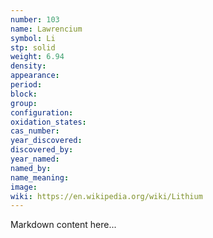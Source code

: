 ```yaml
---
number: 103
name: Lawrencium
symbol: Li
stp: solid
weight: 6.94
density:
appearance:
period:
block:
group:
configuration:
oxidation_states:
cas_number:
year_discovered:
discovered_by:
year_named:
named_by:
name_meaning:
image:
wiki: https://en.wikipedia.org/wiki/Lithium
---
```


Markdown content here...
